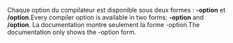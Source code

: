 
<span data-ttu-id="06471-101">Chaque option du compilateur est disponible sous deux formes : **-option** et **/option**.</span><span class="sxs-lookup"><span data-stu-id="06471-101">Every compiler option is available in two forms: **-option** and **/option**.</span></span> <span data-ttu-id="06471-102">La documentation montre seulement la forme -option.</span><span class="sxs-lookup"><span data-stu-id="06471-102">The documentation only shows the -option form.</span></span> 
